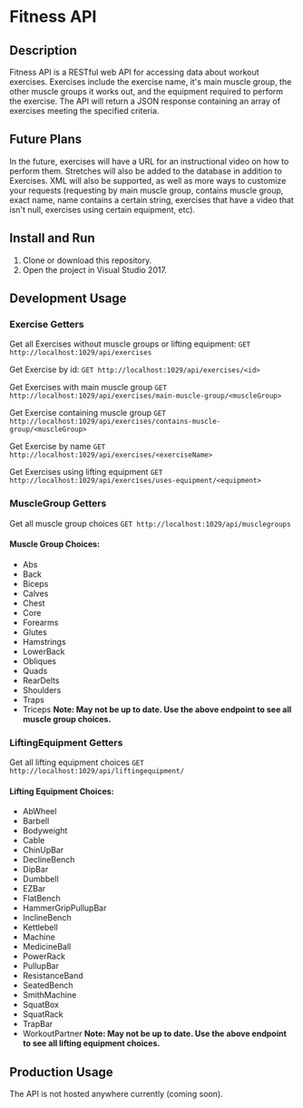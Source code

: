 # Fitness API

## Description
Fitness API is a RESTful web API for accessing data about workout exercises. Exercises include the exercise name, it's main muscle group, the other muscle groups it works out, and the equipment required to perform the exercise. The API will return a JSON response containing an array of exercises meeting the specified criteria.

## Future Plans
In the future, exercises will have a URL for an instructional video on how to perform them. Stretches will also be added to the database in addition to Exercises.
XML will also be supported, as well as more ways to customize your requests (requesting by main muscle group, contains muscle group, exact name, name contains a certain string, exercises that have a video that isn't null, exercises using certain equipment, etc).

## Install and Run
1. Clone or download this repository.
2. Open the project in Visual Studio 2017.

## Development Usage

### Exercise Getters
Get all Exercises without muscle groups or lifting equipment:
`GET http://localhost:1029/api/exercises`

Get Exercise by id:
`GET http://localhost:1029/api/exercises/<id>`

Get Exercises with main muscle group
`GET http://localhost:1029/api/exercises/main-muscle-group/<muscleGroup>`

Get Exercise containing muscle group
`GET http://localhost:1029/api/exercises/contains-muscle-group/<muscleGroup>`

Get Exercise by name
`GET http://localhost:1029/api/exercises/<exerciseName>`

Get Exercises using lifting equipment
`GET http://localhost:1029/api/exercises/uses-equipment/<equipment>`

### MuscleGroup Getters
Get all muscle group choices
`GET http://localhost:1029/api/musclegroups`

#### Muscle Group Choices:
- Abs
- Back
- Biceps
- Calves
- Chest
- Core
- Forearms
- Glutes
- Hamstrings
- LowerBack
- Obliques
- Quads
- RearDelts
- Shoulders
- Traps
- Triceps
**Note: May not be up to date. Use the above endpoint to see all muscle group choices.**

### LiftingEquipment Getters
Get all lifting equipment choices
`GET http://localhost:1029/api/liftingequipment/`

#### Lifting Equipment Choices:
- AbWheel
- Barbell
- Bodyweight
- Cable
- ChinUpBar
- DeclineBench
- DipBar
- Dumbbell
- EZBar
- FlatBench
- HammerGripPullupBar
- InclineBench
- Kettlebell
- Machine
- MedicineBall
- PowerRack
- PullupBar
- ResistanceBand
- SeatedBench
- SmithMachine
- SquatBox
- SquatRack
- TrapBar
- WorkoutPartner
**Note: May not be up to date. Use the above endpoint to see all lifting equipment choices.**

## Production Usage
The API is not hosted anywhere currently (coming soon).
